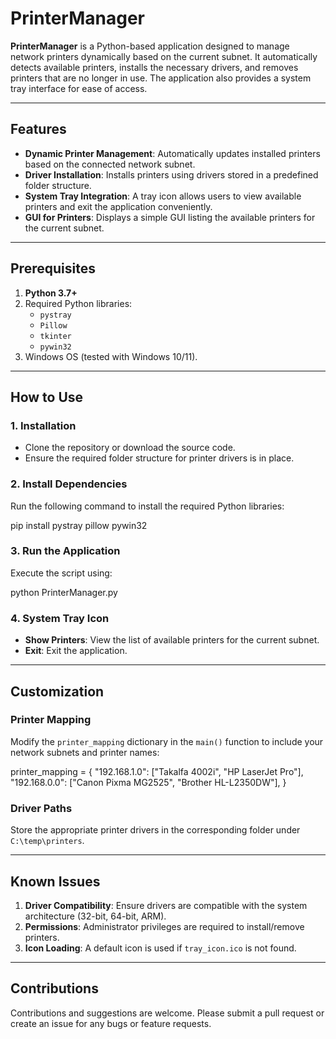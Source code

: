 # PrinterManager

**PrinterManager** is a Python-based application designed to manage network printers dynamically based on the current subnet. It automatically detects available printers, installs the necessary drivers, and removes printers that are no longer in use. The application also provides a system tray interface for ease of access.

---

## Features
- **Dynamic Printer Management**: Automatically updates installed printers based on the connected network subnet.
- **Driver Installation**: Installs printers using drivers stored in a predefined folder structure.
- **System Tray Integration**: A tray icon allows users to view available printers and exit the application conveniently.
- **GUI for Printers**: Displays a simple GUI listing the available printers for the current subnet.

---

## Prerequisites
1. **Python 3.7+**
2. Required Python libraries:
   - `pystray`
   - `Pillow`
   - `tkinter`
   - `pywin32`
3. Windows OS (tested with Windows 10/11).

---

## How to Use

### 1. Installation
- Clone the repository or download the source code.
- Ensure the required folder structure for printer drivers is in place.

### 2. Install Dependencies
Run the following command to install the required Python libraries:

pip install pystray pillow pywin32

### 3. Run the Application
Execute the script using:

python PrinterManager.py

### 4. System Tray Icon
- **Show Printers**: View the list of available printers for the current subnet.
- **Exit**: Exit the application.

---

## Customization
### Printer Mapping
Modify the `printer_mapping` dictionary in the `main()` function to include your network subnets and printer names:

printer_mapping = {
    "192.168.1.0": ["Takalfa 4002i", "HP LaserJet Pro"],
    "192.168.0.0": ["Canon Pixma MG2525", "Brother HL-L2350DW"],
}

### Driver Paths
Store the appropriate printer drivers in the corresponding folder under `C:\temp\printers`.

---

## Known Issues
1. **Driver Compatibility**: Ensure drivers are compatible with the system architecture (32-bit, 64-bit, ARM).
2. **Permissions**: Administrator privileges are required to install/remove printers.
3. **Icon Loading**: A default icon is used if `tray_icon.ico` is not found.

---

## Contributions
Contributions and suggestions are welcome. Please submit a pull request or create an issue for any bugs or feature requests.

